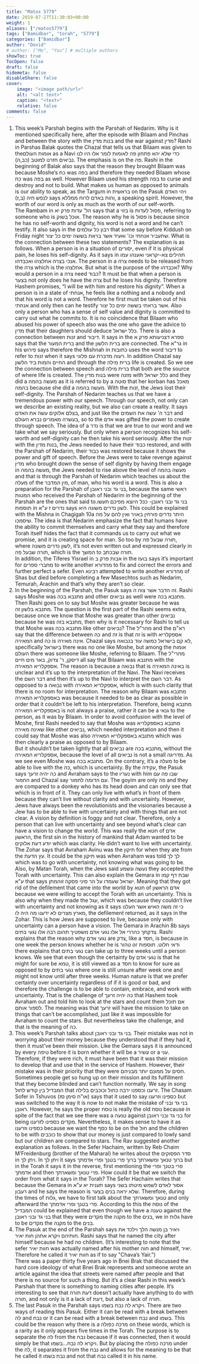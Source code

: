 ```yaml
---
title: "Matos 5779"
date: 2019-07-27T11:30:03+00:00
weight: 1
aliases: ["/matos5779"]
tags: ["Bamidbar", "torah", "5779"]
categories: ["Bamidbar"]
author: "Dovid"
# author: ["Me", "You"] # multiple authors
showToc: true
TocOpen: false
draft: false
hidemeta: false
disableShare: false
cover:
    image: "<image path/url>"
    alt: "<alt text>"
    caption: "<text>"
    relative: false
comments: false
---
```

1) This week’s Parshah begins with the Parshah of Nedarim. Why is it mentioned specifically here, after the episode with Bilaam and Pinchas and between the story with the בנות מדין and the war against מדין?
Rashi in Parshas Balak quotes the Chazal that tells us that Bilaam was given to theאומות העולם  as a Navi כדי שלא יהא פתחון פה לאומות לומר אלו היו לנו נביאים חזרנו למוטב (כב,ה). The emphasis is on the פה. Rashi in the beginning of Balak also says that the reason they brought Bilaam was because Moshe’s כח was בפה and therefore they needed Bilaam whose כח was בפה as well. However Bilaam used his strength בפה to curse and destroy and not to build.
What makes us human as opposed to animals is our ability to speak, as the Targum in בראשית on the Pasuk ויהי האדם לנפש חיה (ב,ז) says והות באדם לרוח ממללא, a speaking spirit. However, the worth of our word is only as much as the worth of our self-worth.  
The Rambam in הל' עדות פרק יא says that a בזוי is פסול לעדות, referring to someone who is אוכל בשוק. The reason why he is פסול is because since he has no self-worth and dignity, his word is not a word and he can’t testify. It also says in the רבון כל עולמים that some say before Kiddush on Friday night שתעביר אנחתי וכו' ואעיד אשר בראת בששה ימים כל יצור. What is the connection between these two statements? The explanation is as follows. When a person is in a situation of יסורים, even if it is physical pain, he loses his self-dignity. As it says in תהילים צא-יקראני ואענהו עמו אנכי בצרה אחלצהו ואכבדהו. The person in a צרה needs to be released from the צרה which is the אחלצהו. But what is the purpose of the אכבדהו? Why would a person in a צרה need כבוד? It must be that when a person is בצער not only does he have the צרה but he loses his dignity. Therefore Hashem promises, “I will be with him and restore his dignity”. When a person is in a state of אנחתי, he feels like a nothing and a nobody and that his word is not a word. Therefore he first must be taken out of his אנחתי and only then can he testify אשר בראתי בששה ימים כל יצור. Also only a person who has a sense of self value and dignity is committed to carry out what he commits to.
It is no coincidence that Bilaam who abused his power of speech also was the one who gave the advice to מדין that their daughters should deduce כלל ישראל. There is also a connection between זנות and דיבור. It says in the ספרא דצניעותא פרק א says that the ברית המעור and the ברית הלשון are connected. The גר"א in his פירוש says therefore the Mishnah in כתובות uses the word דיבור to refer to זנות when it says רעוה מדברת עם פלוני. In addition Chazal say החיים והמות ביד הלשון and through the ברית מילה life is created. So we see the connection between speech and ברית מילה that both are the source of where life is created.
The בנות מדין were מזנה with כלל ישראל and they did a מעשה בהמה as it is referred to by a סוטה that her korban has מאכל בהמה because she did a מעשה בהמה. With the זנות, the Jews lost their self-dignity.
The Parshah of Nedarim teaches us that we have a tremendous power with our speech. Through our speech, not only can we describe an existing reality, but we also can create a reality. It says בצלם אלוקים עשה את האדם, and just like the דבר ה' עשה את השמים and בעשרה מאמרים נברא העולם, so to the אדם was gifted the power to create through speech. The idea of a נדר is that we are true to our word and we take what we say seriously. But only when a person recognizes his self-worth and self-dignity can he then take his word seriously. After the זנות with the בנות מדין, the Jews needed to have their כבוד restored, and with the Parshah of Nedarim, their כבוד was restored because it shows the power and gift of speech. Before the Jews were to take revenge against מדין who brought down the sense of self dignity by having them engage in מעשה בהמה, the Jews needed to rise above the level of מעשה בהמה and that is through the Parshah of Nedarim which teaches us about the מעלה of the מין המדבר, of man, who his word is a word.
This is also a preparation for the Parshah of בני גד ובני ראובן, because the same ראשי המטות who received the Parshah of Nedarim in the beginning of the Parshah are the ones that said toבני גד ובני ראובן- ככל היוצא מפיכם תעשו.
תוספות in נדרים ז ע"א says לשון נדרים משונה היא. This could be explained with the Mishna in Chagigah 10a היתר נדרים פורחין באויר ואין להם על מה שיסמכו. The idea is that Nedarim emphasize the fact that humans have the ability to commit themselves and carry what they say and therefore Torah itself hides the fact that it commands us to carry out what we promise, and it is creating space for man. So too by תורה שבעל פה, where לשון נדרים משונה, it’s not even written out and expressed clearly in תורה שבעל פה, which is the המשך to תורה שבכתב.    
In addition, the Tiferes Yisrael in אבות פרק ב in the בועז says it’s important for מחברי ספרים to write another מהדורא to fix and correct the errors and further perfect a sefer. Even רבינא attempted to write another מהדורא of Shas but died before completing a few Masechtos such as Nedarim, Temurah, Arachin and that’s why they aren’t so clear.
2) In the beginning of the Parshah, the Pasuk says זה הדבר אשר צוה ה. Rashi says Moshe was מתנבא בכה and other נביאים as well were מתנבא בכה. Then Rashi goes on to say but Moshe was greater because he was מתנבא בלשון זה. The question is the first part of the Rashi seems extra, because once we know that Moshe was greater than other נביאים because he was מתנבא בזה, then why is it necessary for Rashi to tell us that Moshe was מתנבא בכה like other נביאים?
The מהר"ל and the רא"ם say that the difference between כה and זה is that זה is with אספקלריא המאירה and כה is אינה מאירה. Chazal says לא קם בישראל כמשה עוד בנבואה, specifically בישראל there was no one like Moshe, but among the אומות העולם there was someone like Moshe, referring to Bilaam. The מהרי"ל דיסקן, ר' צדוק, באר מים חיים all say that Bilaam was מתנבא with the אספקלריא המאירה. The reason is because a נבואה that is באינה המאירה is unclear and it’s up to the interpretation of the Navi. The Navi receives the דבר השם and then it’s up to the Navi to interpret the דבר השם. As opposed to a נבואה with אספקלריא המאירה, which is with such clarity that there is no room for interpretation. The reason why Bilaam was מתנבא באספקלריא המאירה was because it needed to be as clear as possible in order that it couldn’t be left to his interpretation. Therefore, being מתנבא באספקלריא המאירה is not always a praise, rather it can be a גנאי to the person, as it was by Bilaam. In order to avoid confusion with the level of Moshe, first Rashi needed to say that Moshe was מתנבא באספקלריא שאינה מאירה like other נביאים, which needed interpretation and then it could say that Moshe was also מתנבא באספקלריא המאירה which was then clearly a praise as opposed to by Bilaam.   
But it shouldn’t be taken lightly that all נביאים are מתנבא בכה, without the אספקלריא המאירה, because the level of all נביאים is not a small מדריגה. As we see even Moshe was מתנבא בכה. On the contrary, it’s a מעלה to be able to live with the כה, which is uncertainty.
By the עקידה, the Pasuk says כה יהיה זרעך and Avraham says to the נעריו with him שבו פה עם החמור and Chazal say עם הדומה לחמור. The goyim are only פה and they are compared to a donkey who has its head down and can only see that which is in front of it. They can only live with what’s in front of them because they can’t live without clarity and with uncertainty. However, Jews have always been the revolutionists and the visionaries because a Jew has to be able to live with uncertainty and with things that are not clear. A vision by definition is foggy and not clear. Therefore, only a person that can live with uncertainty and see beyond what’s clear can have a vision to change the world.
This was really the חטא of אדם הראשון, the first sin in the history of mankind that Adam wanted to be יודע דעת אלוקים which was clarity. He didn’t want to live with uncertainty. The Zohar says that Avraham Avinu was the תיקון for when they ate from the עץ הדעת. It could be the תיקון was when Avraham was told לך לך which was to go with uncertainty, not knowing what was going to be. Also, by Matan Torah, when the Jews said נעשה ונשמע they accepted the Torah with uncertainty. This can also explain the Gemara in שבת דף קמו ע"א that says ישראל שעמדו על הר סיני פסקה זוהמתן. Meaning that they got rid of the defilement that came into the world by חטא of אדם הראשון because we were willing to accept the Torah with an uncertainty. This is also why when they made the עגל, which was because they couldn’t live with uncertainty and not knowing as it says כי זה משה האיש אשר העלנו מארץ מצרים לא ידענו מה היה לו, the defilement returned, as it says in the Zohar. This is how Jews are supposed to live, because only with uncertainty can a person have a vision.
The Gemara in Arachin 8b says צדקתך כהררי אל אלו נגעי אדם משפטיך תהום רבה אלו נגעי בתים. Rashi explains that the reason why נגעי אדם are צדק, like a חסד, is because in one week the person knows whether he is טהור or ודאי חלוט. תוספות there explains that נגעי בתים can take up to three weeks until a person knows. We see that even though the certainty by נגעי אדם is that he might for sure be טמא, it is still viewed as a חסד to know for sure as opposed to by נגעי בתים where one is still unsure after week one and might not know until after three weeks. Human nature is that we prefer certainty over uncertainty regardless of if it is good or bad, and therefore the challenge is to be able to contain, embrace, and work with uncertainty. That is the challenge of כה יהיה זרעך that Hashem took Avraham out and told him to look at the stars and count them אם תוכל לספור אותם. The meaning was that זרעך will have the mission to take on things that can’t be accomplished, just like it was impossible for Avraham to count the stars. But nevertheless take the challenge, and that is the meaning of כה.
3) This week’s Parshah talks about בני גד ובני ראובן. Their mistake was not in worrying about their money because they understood that if they had it, then it must’ve been their mission. Like the Gemara says it is announced by every טיפה before it is born whether it will be a עשיר or a עני. Therefore, if they were rich, it must have been that it was their mission to develop that and use that in the service of Hashem. However, their mistake was in their priority that they were חסים על ממונם יותר מבניהם. Sometimes people get so hung up on their mission and its fulfillment that they become blinded and can’t function normally.
We say in song המבדיל בין קודש לחול that זרענו וכספנו ירבה כחול וכוכבים בלילה. The Chasam Sofer in Tshuvos (או"ח סימן סז) says that it used to say כספינו וזרענו but was switched to the way it is now to not make the mistake of בני גד ובני ראובן.  However, he says the proper נוסח is really the old נוסח because in spite of the fact that we see there was a טנעה against בני גד ובני ראובן for being מקדים כספינו לזרענו. Nevertheless, it makes sense to have it as כספינו וזרענו because we want the כסף to be on the חול and the children to be with כוכבים to show that our money is just compared to lowly sand but our children are compared to stars.
The Rav suggested another explanation as follows. In the Sefer Hachaim, written by Reb Chaim M’Freidenburg (brother of the Maharal) he writes about the סדר הפסוקים in ויתן לך. In ויתן לך it says ברוך טנאך ומשארתך ברוך פרי בטנך ופרי אדמתך but in the Torah it says it in the reverse, first mentioning the פרי בטנך ופרי אדמתך and then פרי טנאך ומשארתך. How could it be that we switch the order from what it says in the Torah? The Sefer Hachaim writes that because the Gemara in תענית יא ע"א says אסור לאדם לשמש מיטתו בשני רעבון and he says the reason is שלא יראה בנים בצער. Therefore, during the times of גלות, we have to first talk about the טנאך ומשארתך and only afterward the פרי בטנך ופרי אדמתך.
According to this the נוסח of the המבדיל could be explained that even though we have a טענה against the בני גד ובני ראובן that they were מקדים the מקנה to the בנים, we in גלות have to be מקדים the מקנה to the בנים.
4) The Pasuk at the end of the Parshah says ויאיר בן מנשה הלך וילכד את חותיהם ויקרא אתהן חות יאיר. Rashi says that he named the city after himself because he had no children.
(It’s interesting to note that the sefer חוות יאיר was actually named after his mother חוה and himself, יאיר. Therefore he called it חוות יאיר as if to say "Chava’s Yair.”)  
There was a paper thirty five years ago in Bnei Brak that discussed the hard core ideology of what Bnei Brak represents and someone wrote an article against the idea that streets were named after people and that there is no source for such a thing. But it’s a clear Rashi in this week’s Parshah that there is something to naming cities after people. It’s interesting to see that דעת תורה doesn’t actually have anything to do with תורה, and not only is it a lack of דעת, but also a lack of תורה.
5) The last Pasuk in the Parshah says ויקרא לה נבח בשמו. There are two ways of reading this Pasuk. Either it can be read with a break between לה and נבח or it can be read with a break between נבח and בשמו. This could be the reason why there is a מרכה כפולה on these words, which is a rarity as it only appears five times in the Torah. The purpose is to separate the לה from the נבח because if it was connected, then it would simply be that ויקרא לה נבח...בשמו. But by placing the מרכה כפולה under the לה, it separates it from the נבח and allows for the meaning to be that he called it נבח בשמו and not that נבח called it in his name.
